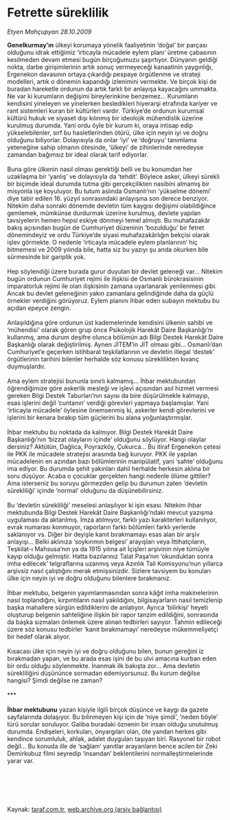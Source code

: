 # Fetrette süreklilik

*Etyen Mahçupyan 28.10.2009*

<div class="taraf_structure_2col_1zq">
<div class="margen_n">



 <p><b>Genelkurmay’ın</b> ülkeyi korumaya yönelik faaliyetinin ‘doğal’ bir parçası olduğunu idrak ettiğimiz ‘irticayla mücadele eylem planı’ üretme çabasının kesilmeden devam etmesi bugün birçoğumuzu şaşırtıyor. Dünyanın geldiği nokta, darbe girişimlerinin artık sonuç vermeyeceği kanaatinin yaygınlığı, Ergenekon davasının ortaya çıkardığı pespaye örgütlenme ve strateji modelleri, artık o dönemin kapandığı izlenimini vermekte. Ve birçok kişi de buradan hareketle ordunun da artık farklı bir anlayışa kayacağını ummakta. Ne var ki kurumların değişimi bireylerinkine benzemez... Kurumların kendisini yineleyen ve yinelerken besledikleri hiyerarşi etrafında kariyer ve rant sistemleri kuran bir kültürleri vardır. Türkiye’de ordunun kurumsal kültürü hukuk ve siyaset dışı kılınmış bir ideolojik mühendislik üzerine kurulmuş durumda. Yani ordu öyle bir kurum ki, oraya intisap edip yükselebilenler, sırf bu hasletlerinden ötürü, ülke için neyin iyi ve doğru olduğunu biliyorlar. Dolayısıyla da onlar ‘iyi’ ve ‘doğruyu’ tanımlama yeteneğine sahip olmanın ötesinde, ‘ülkeyi’ de zihinlerinde neredeyse zamandan bağımsız bir ideal olarak tarif ediyorlar. <br/><br/>Buna göre ülkenin nasıl olması gerektiği belli ve bu konumdan her uzaklaşma bir ‘yanlış’ ve dolayısıyla da ‘tehdit’. Böylece asker, ülkeyi sürekli bir biçimde ideal durumda tutma gibi gerçekçilikten nasibini almamış bir misyonla işe koyuluyor. Bu tutum aslında Osmanlı’nın ‘yükselme dönemi’ diye tabir edilen 16. yüzyıl sonrasındaki anlayışına son derece benziyor. Nitekim daha sonraki dönemde devletin tüm kaygısı değişimi olabildiğince gemlemek, mümkünse durdurmak üzerine kurulmuş, devlete yapılan tavsiyelerin hemen hepsi eskiye dönmeyi temel almıştı. Bu muhafazakâr bakış açısından bugün de Cumhuriyet düzeninin ‘bozulduğu’ bir fetret dönemindeyiz ve ordu Türkiye’de siyasi muhafazakârlığın bekçisi olarak işlev görmekte. O nedenle ‘irticayla mücadele eylem planlarının’ hiç bitmemesi ve 2009 yılında bile, hatta siz bu yazıyı şu anda okurken bile sürmesinde bir gariplik yok. <br/><br/>Hep söylendiği üzere burada gurur duyulan bir devlet geleneği var... Nitekim bugün ordunun Cumhuriyet rejimi ile ilişkisi de Osmanlı bürokrasisinin imparatorluk rejimi ile olan ilişkisinin zamana uyarlanarak yenilenmesi gibi. Ancak bu devlet geleneğinin yakın zamanlara gelindiğinde daha da güçlü örnekler verdiğini görüyoruz. Eylem planını ihbar eden subayın mektubu bu açıdan epeyce zengin. <br/><br/>Anlaşıldığına göre ordunun üst kademelerinde kendisini ülkenin sahibi ve ‘mühendisi’ olarak gören grup önce Psikolojik Harekât Daire Başkanlığı’nı kullanmış, ama durum deşifre olunca bölümün adı Bilgi Destek Harekât Daire Başkanlığı olarak değiştirilmiş. Aynen JİTEM’in JİT olması gibi... Osmanlı’dan Cumhuriyet’e geçerken istihbarat teşkilatlarının ve devletin illegal ‘destek’ örgütlerinin tarihini bilenler herhalde söz konusu süreklilikten kıvanç duymuşlardır. <br/><br/>Ama eylem stratejisi bununla sınırlı kalmamış... İhbar mektubundan öğrendiğimize göre askerlik mesleği ve işlevi açısından asıl hizmet vermesi gereken Bilgi Destek Taburları’nın sayısı da bire düşürülmekle kalmayıp, esas işlerini değil ‘cuntanın’ verdiği görevleri yapmaya başlamışlar. Yani ‘irticayla mücadele’ öylesine önemsenmiş ki, askerler kendi görevlerini ve işlerini bir kenara bırakıp tüm güçlerini bu alana yoğunlaştırmışlar. <br/><br/>İhbar mektubu bu noktada da kalmıyor. Bilgi Destek Harekât Daire Başkanlığı’nın ‘bizzat olayların içinde’ olduğunu söylüyor. Hangi olaylar dersiniz? Aktütün, Dağlıca, Poyrazköy, Çukurca... Bu itiraf Ergenekon çetesi ile PKK ile mücadele stratejisi arasında bağ kuruyor. PKK ile yapılan mücadelenin en azından bazı bölümlerinin manipülatif, yani ‘sahte’ olduğunu ima ediyor. Bu durumda şehit yakınları dahil herhalde herkesin aklına bir soru düşüyor. Acaba o çocuklar gerçekten hangi nedenle ölüme gittiler? Ama isterseniz bu soruyu görmezden gelip bu durumun zaten ‘devletin sürekliliği’ içinde ‘normal’ olduğunu da düşünebilirsiniz. <br/><br/>Bu ‘devletin sürekliliği’ meselesi anlaşılıyor ki işin esası. Nitekim ihbar mektubunda Bilgi Destek Harekât Daire Başkanlığı’ndaki mevcut yazışma uygulaması da aktarılmış. İmza atılmıyor, farklı yazı karakterleri kullanılıyor, evrak numarası konmuyor, raporların farklı bölümleri farklı yerlerde saklanıyor vs. Diğer bir deyişle kanıt bırakmamayı esas alan bir arşiv anlayışı... Belki aklınıza ‘soykırımın belgesi’ arayışları veya İttihatçıların, Teşkilat-ı Mahsusa’nın ya da 1915 yılına ait İçişleri arşivinin niye tümüyle kayıp olduğu gelmiştir. Hatta bazılarınız Talat Paşa’nın ‘okunduktan sonra imha edilecek’ telgraflarına uzanmış veya Azınlık Tali Komisyonu’nun yıllarca arşivsiz nasıl çalıştığını merak etmişsinizdir. Sizlere tavsiyem bu konuları ülke için neyin iyi ve doğru olduğunu bilenlere bırakmanız. <br/><br/>İhbar mektubu, belgenin yayımlanmasından sonra kâğıt imha makinelerinin nasıl toplandığını, kırpıntıların nasıl yakıldığını, bilgisayarların nasıl temizlenip başka mahallere sürgün edildiklerini de anlatıyor. Ayrıca ‘bilirkişi’ heyeti oluşturup belgenin sahteliğine ilişkin bir rapor tanzim edildiğini, sonrasında da başka sızmaları önlemek üzere alınan tedbirleri sayıyor. Tahmin edileceği üzere söz konusu tedbirler ‘kanıt bırakmamayı’ neredeyse mükemmeliyetçi bir hedef olarak alıyor. <br/><br/>Kısacası ülke için neyin iyi ve doğru olduğunu bilen, bunun gereğini iz bırakmadan yapan, ve bu arada esas işini de bu ulvi amacına kurban eden bir ordu olduğu söylenmekte. İnanmak ilk bakışta zor... Ama devletin sürekliliğini düşününce sormadan edemiyorsunuz. Bu kurum değilse hangisi? Şimdi değilse ne zaman? <br/><br/>***<b> <br/><br/>İhbar mektubunu</b> yazan kişiyle ilgili birçok düşünce ve kaygı da gazete sayfalarında dolaşıyor. Bu bilinmeyen kişi için de ‘niye şimdi’, ‘neden böyle’ türü sorular soruluyor. Galiba buradaki öznenin bir insan olduğu unutulmuş durumda. Endişeleri, korkuları, önyargıları olan, öte yandan herkes gibi kendince sorumluluk, ahlak, adalet duyguları taşıyan biri. Rasyonel bir robot değil... Bu konuda ille de ‘sağlam’ yanıtlar arayanların bence acilen bir Zeki Demirkubuz filmi seyredip ‘insandan’ beklentilerini normalleştirmelerinde yarar var. </p>
<br/>
<br/>
<br/>



<br/>


<div id="taraf_not">
</div>

</div>


</div>

Kaynak: [taraf.com.tr](http://taraf.com.tr:80/makale/8179.htm), [web.archive.org (arşiv bağlantısı)](http://web.archive.org/web/20100105025728/http://taraf.com.tr:80/makale/8179.htm)
